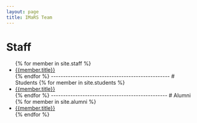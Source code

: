 ```yaml
---
layout: page
title: IMaRS Team
---
```


<!-- these are generated from the members collection -->
# Staff
<ul>
{% for member in site.staff %}
    <li><a href="{{member.url}}">{{member.title}}</a></li>
{% endfor %}
-------------------------------------------------
# Students
{% for member in site.students %}
    <li><a href="{{member.url}}">{{member.title}}</a></li>
{% endfor %}
------------------------------------------------
# Alumni
{% for member in site.alumni %}
    <li><a href="{{member.url}}">{{member.title}}</a></li>
{% endfor %}
